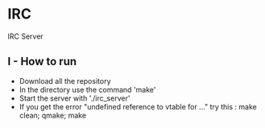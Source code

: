 IRC
===

IRC Server 



I - How to run
------------------

- Download all the repository 
- In the directory use the command 'make'
- Start the server with './irc_server'
- If you get the error "undefined reference to vtable for …" try this : make clean; qmake; make 
